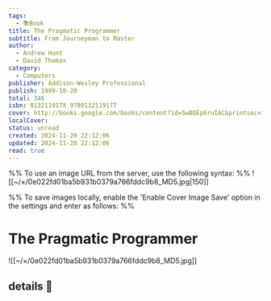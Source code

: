 ```yaml
---
tags:
  - 📚Book
title: The Pragmatic Programmer
subtitle: From Journeyman to Master
author:
  - Andrew Hunt
  - David Thomas
category:
  - Computers
publisher: Addison-Wesley Professional
publish: 1999-10-20
total: 346
isbn: 013211917X 9780132119177
cover: http://books.google.com/books/content?id=5wBQEp6ruIAC&printsec=frontcover&img=1&zoom=1&edge=curl&source=gbs_api
localCover: 
status: unread
created: 2024-11-20 22:12:06
updated: 2024-11-20 22:12:06
read: true
---
```

%% To use an image URL from the server, use the following syntax: %%
![[~/×/0e022fd01ba5b931b0379a766fddc9b8_MD5.jpg|150]]

%% To save images locally, enable the 'Enable Cover Image Save' option in the settings and enter as follows: %%


# The Pragmatic Programmer

![[~/×/0e022fd01ba5b931b0379a766fddc9b8_MD5.jpg]]

## details 📜

